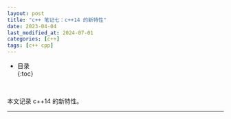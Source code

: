 ```yaml
---
layout: post
title: "c++ 笔记七：c++14 的新特性"
date: 2023-04-04
last_modified_at: 2024-07-01
categories: [c++]
tags: [c++ cpp]
---
```


* 目录  
{:toc}
<br/>

本文记录 c++14 的新特性。  

---